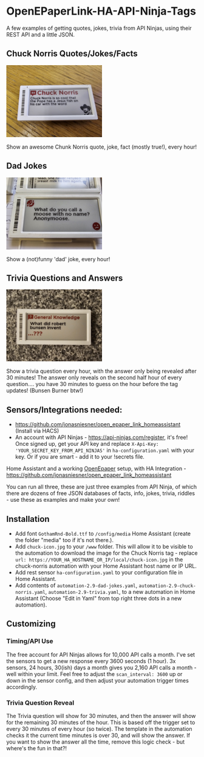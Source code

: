 # OpenEPaperLink-HA-API-Ninja-Tags
A few examples of getting quotes, jokes, trivia from API Ninjas, using their REST API and a little JSON.

## Chuck Norris Quotes/Jokes/Facts

<img src="images/api-ninjas-chuck.jpg" width="50%" alt="Epaper Tag">

Show an awesome Chunk Norris quote, joke, fact (mostly true!), every hour!

## Dad Jokes

<img src="images/api-ninjas-dadjokes.jpg" width="50%" alt="Epaper Tag">

Show a (not)funny 'dad' joke, every hour!

## Trivia Questions and Answers

<img src="images/api-ninjas-trivia.jpg" width="50%" alt="Epaper Tag">

Show a trivia question every hour, with the answer only being revealed after 30 minutes! The answer only reveals on the second half hour of every question.... you have 30 minutes to guess on the hour before the tag updates! (Bunsen Burner btw!)

## Sensors/Integrations needed:

* https://github.com/jonasniesner/open_epaper_link_homeassistant (Install via HACS)
* An account with API Ninjas - https://api-ninjas.com/register, it's free! Once signed up, get your API key and replace `X-Api-Key: 'YOUR_SECRET_KEY_FROM_API_NINJAS'` in `ha-configuration.yaml` with your key. Or if you are smart - add it to your !secrets file.

Home Assistant and a working [OpenEpaper](https://openepaperlink.de/) setup, with HA Integration - https://github.com/jonasniesner/open_epaper_link_homeassistant

You can run all three, these are just three examples from API Ninja, of which there are dozens of free JSON databases of facts, info, jokes, trivia, riddles - use these as examples and make your own!

## Installation
* Add font `GothamRnd-Bold.ttf` to `/config/media` Home Assistant (create the folder "media" too if it's not there.).
* Add `chuck-icon.jpg` to your `/www` folder. This will allow it to be visible to the automation to download the image for the Chuck Norris tag - replace `url: https://YOUR_HA_HOSTNAME_OR_IP/local/chuck-icon.jpg` in the chuck-norris automation with your Home Assistant host name or IP URL.
* Add rest sensor `ha-configuration.yaml` to your configuration file in Home Assistant.
* Add contents of `automation-2.9-dad-jokes.yaml`, `automation-2.9-chuck-norris.yaml`, `automation-2.9-trivia.yaml`, to a new automation in Home Assistant (Choose "Edit in Yaml" from top right three dots in a new automation).

## Customizing
### Timing/API Use
The free account for API Ninjas allows for 10,000 API calls a month. I've set the sensors to get a new response every 3600 seconds (1 hour). 3x sensors, 24 hours, 30(ish) days a month gives you 2,160 API calls a month - well within your limit. Feel free to adjust the `scan_interval: 3600` up or down in the sensor config, and then adjust your automation trigger times accordingly.

### Trivia Question Reveal
The Trivia question will show for 30 minutes, and then the answer will show for the remaining 30 minutes of the hour. This is based off the trigger set to every 30 minutes of every hour (so twice). The template in the automation checks it the current time minutes is over 30, and will show the answer. If you want to show the answer all the time, remove this logic check - but where's the fun in that?!

